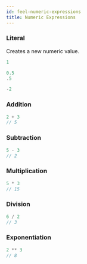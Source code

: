 ```yaml
---
id: feel-numeric-expressions
title: Numeric Expressions
---
```


### Literal

Creates a new numeric value.

```js
1

0.5
.5

-2 
```

### Addition

```js
2 + 3
// 5
```

### Subtraction 

```js
5 - 3
// 2
```

### Multiplication

```js
5 * 3        
// 15
```

### Division 

```js
6 / 2  
// 3
```

### Exponentiation 

```js
2 ** 3   
// 8
```
